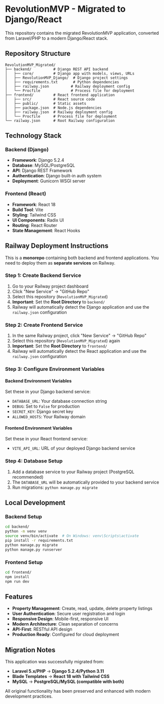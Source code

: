 # RevolutionMVP - Migrated to Django/React

This repository contains the migrated RevolutionMVP application, converted from Laravel/PHP to a modern Django/React stack.

## Repository Structure

```
RevolutionMVP_Migrated/
├── backend/          # Django REST API backend
│   ├── core/         # Django app with models, views, URLs
│   ├── RevolutionMVP_Django/  # Django project settings
│   ├── requirements.txt       # Python dependencies
│   ├── railway.json          # Railway deployment config
│   └── Procfile              # Process file for deployment
├── frontend/         # React frontend application
│   ├── src/          # React source code
│   ├── public/       # Static assets
│   ├── package.json  # Node.js dependencies
│   ├── railway.json  # Railway deployment config
│   └── Procfile      # Process file for deployment
└── railway.json      # Root Railway configuration
```

## Technology Stack

### Backend (Django)
- **Framework**: Django 5.2.4
- **Database**: MySQL/PostgreSQL
- **API**: Django REST Framework
- **Authentication**: Django built-in auth system
- **Deployment**: Gunicorn WSGI server

### Frontend (React)
- **Framework**: React 18
- **Build Tool**: Vite
- **Styling**: Tailwind CSS
- **UI Components**: Radix UI
- **Routing**: React Router
- **State Management**: React Hooks

## Railway Deployment Instructions

This is a **monorepo** containing both backend and frontend applications. You need to deploy them as **separate services** on Railway.

### Step 1: Create Backend Service
1. Go to your Railway project dashboard
2. Click "New Service" → "GitHub Repo"
3. Select this repository (`RevolutionMVP_Migrated`)
4. **Important**: Set the **Root Directory** to `backend/`
5. Railway will automatically detect the Django application and use the `railway.json` configuration

### Step 2: Create Frontend Service
1. In the same Railway project, click "New Service" → "GitHub Repo"
2. Select this repository (`RevolutionMVP_Migrated`) again
3. **Important**: Set the **Root Directory** to `frontend/`
4. Railway will automatically detect the React application and use the `railway.json` configuration

### Step 3: Configure Environment Variables

#### Backend Environment Variables
Set these in your Django backend service:
- `DATABASE_URL`: Your database connection string
- `DEBUG`: Set to `False` for production
- `SECRET_KEY`: Django secret key
- `ALLOWED_HOSTS`: Your Railway domain

#### Frontend Environment Variables
Set these in your React frontend service:
- `VITE_API_URL`: URL of your deployed Django backend service

### Step 4: Database Setup
1. Add a database service to your Railway project (PostgreSQL recommended)
2. The `DATABASE_URL` will be automatically provided to your backend service
3. Run migrations: `python manage.py migrate`

## Local Development

### Backend Setup
```bash
cd backend/
python -m venv venv
source venv/bin/activate  # On Windows: venv\Scripts\activate
pip install -r requirements.txt
python manage.py migrate
python manage.py runserver
```

### Frontend Setup
```bash
cd frontend/
npm install
npm run dev
```

## Features

- **Property Management**: Create, read, update, delete property listings
- **User Authentication**: Secure user registration and login
- **Responsive Design**: Mobile-first, responsive UI
- **Modern Architecture**: Clean separation of concerns
- **API-First**: RESTful API design
- **Production Ready**: Configured for cloud deployment

## Migration Notes

This application was successfully migrated from:
- **Laravel 5.x/PHP** → **Django 5.2.4/Python 3.11**
- **Blade Templates** → **React 18 with Tailwind CSS**
- **MySQL** → **PostgreSQL/MySQL (compatible with both)**

All original functionality has been preserved and enhanced with modern development practices.

